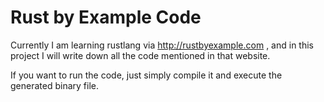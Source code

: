 Rust by Example Code
====================

Currently I am learning rustlang via http://rustbyexample.com , and in this project I will write down all the code mentioned in that website.

If you want to run the code, just simply compile it and execute the generated binary file.
